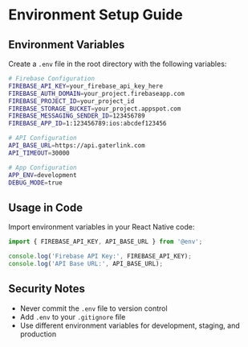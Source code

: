 # Environment Setup Guide

## Environment Variables

Create a `.env` file in the root directory with the following variables:

```bash
# Firebase Configuration
FIREBASE_API_KEY=your_firebase_api_key_here
FIREBASE_AUTH_DOMAIN=your_project.firebaseapp.com
FIREBASE_PROJECT_ID=your_project_id
FIREBASE_STORAGE_BUCKET=your_project.appspot.com
FIREBASE_MESSAGING_SENDER_ID=123456789
FIREBASE_APP_ID=1:123456789:ios:abcdef123456

# API Configuration
API_BASE_URL=https://api.gaterlink.com
API_TIMEOUT=30000

# App Configuration
APP_ENV=development
DEBUG_MODE=true
```

## Usage in Code

Import environment variables in your React Native code:

```javascript
import { FIREBASE_API_KEY, API_BASE_URL } from '@env';

console.log('Firebase API Key:', FIREBASE_API_KEY);
console.log('API Base URL:', API_BASE_URL);
```

## Security Notes

- Never commit the `.env` file to version control
- Add `.env` to your `.gitignore` file
- Use different environment variables for development, staging, and production
